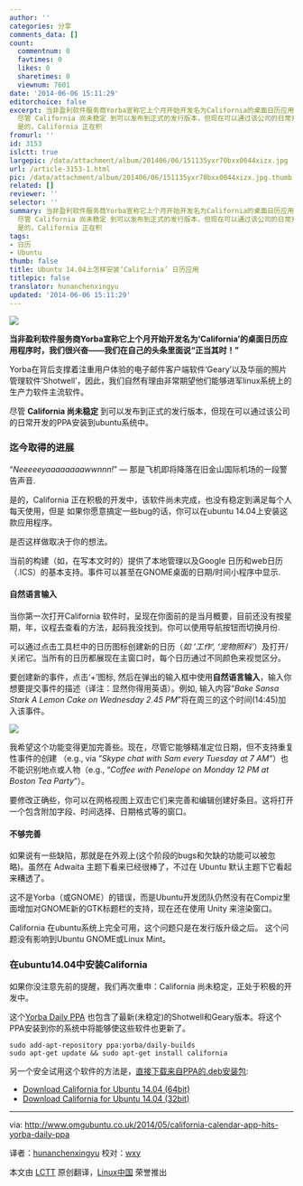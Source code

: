 ```yaml
---
author: ''
categories: 分享
comments_data: []
count:
  commentnum: 0
  favtimes: 0
  likes: 0
  sharetimes: 0
  viewnum: 7601
date: '2014-06-06 15:11:29'
editorchoice: false
excerpt: 当非盈利软件服务商Yorba宣称它上个月开始开发名为California的桌面日历应用程序时，我们很兴奋我们在自己的头条里面说正当其时！ Yorba在背后支撑着注重用户体验的电子邮件客户端软件Geary以及华丽的照片管理软件Shotwell，因此，我们自然有理由非常期望他们能够进军linux系统上的生产力软件主流软件。
  尽管 California 尚未稳定 到可以发布到正式的发行版本，但现在可以通过该公司的日常开发的PPA安装到ubuntu系统中。 迄今取得的进展 Neeeeeyaaaaaaaawwnnn!  那是飞机即将降落在旧金山国际机场的一段警告声音.
  是的，California 正在积
fromurl: ''
id: 3153
islctt: true
largepic: /data/attachment/album/201406/06/151135yxr70bxx0044xizx.jpg
url: /article-3153-1.html
pic: /data/attachment/album/201406/06/151135yxr70bxx0044xizx.jpg.thumb.jpg
related: []
reviewer: ''
selector: ''
summary: 当非盈利软件服务商Yorba宣称它上个月开始开发名为California的桌面日历应用程序时，我们很兴奋我们在自己的头条里面说正当其时！ Yorba在背后支撑着注重用户体验的电子邮件客户端软件Geary以及华丽的照片管理软件Shotwell，因此，我们自然有理由非常期望他们能够进军linux系统上的生产力软件主流软件。
  尽管 California 尚未稳定 到可以发布到正式的发行版本，但现在可以通过该公司的日常开发的PPA安装到ubuntu系统中。 迄今取得的进展 Neeeeeyaaaaaaaawwnnn!  那是飞机即将降落在旧金山国际机场的一段警告声音.
  是的，California 正在积
tags:
- 日历
- Ubuntu
thumb: false
title: Ubuntu 14.04上怎样安装‘California’ 日历应用
titlepic: false
translator: hunanchenxingyu
updated: '2014-06-06 15:11:29'
---
```


![](/data/attachment/album/201406/06/151135yxr70bxx0044xizx.jpg)


**当非盈利软件服务商Yorba宣称它上个月开始开发名为‘California’的桌面日历应用程序时，我们很兴奋——我们在自己的头条里面说“正当其时！”**


Yorba在背后支撑着注重用户体验的电子邮件客户端软件‘Geary’以及华丽的照片管理软件‘Shotwell’，因此，我们自然有理由非常期望他们能够进军linux系统上的生产力软件主流软件。


尽管 **California 尚未稳定** 到可以发布到正式的发行版本，但现在可以通过该公司的日常开发的PPA安装到ubuntu系统中。


### 迄今取得的进展


“*Neeeeeyaaaaaaaawwnnn!*” — 那是飞机即将降落在旧金山国际机场的一段警告声音.


是的，California 正在积极的开发中，该软件尚未完成，也没有稳定到满足每个人每天使用，但是 如果你愿意搞定一些bug的话，你可以在ubuntu 14.04上安装这款应用程序。


是否这样做取决于你的想法。


当前的构建（如，在写本文时的）提供了本地管理以及Google 日历和web日历（.ICS）的基本支持。事件可以甚至在GNOME桌面的日期/时间小程序中显示.


#### 自然语言输入


当你第一次打开California 软件时，呈现在你面前的是当月概要，目前还没有按星期，年，议程去查看的方法，起码我没找到。你可以使用导航按钮而切换月份.


可以通过点击工具栏中的日历图标创建新的日历（*如 ‘工作‘, ‘宠物照料‘*）及打开/关闭它。当所有的日历都展现在主窗口时，每个日历通过不同颜色来视觉区分。


要创建新的事件，点击‘+’图标, 然后在弹出的输入框中使用**自然语言输入**，输入你想要提交事件的描述（译注：显然你得用英语）。例如, 输入内容“*Bake Sansa Stark A Lemon Cake on Wednesday 2.45 PM*”将在周三的这个时间(14:45)加入该事件。


![](/data/attachment/album/201406/06/151136jsvi803ny6i37wrs.png)


我希望这个功能变得更加完善些。现在，尽管它能够精准定位日期，但不支持重复性事件的创建 （e.g., via “*Skype chat with Sam every Tuesday at 7 AM*“）也不能识别地点或人物（e.g., “*Coffee with Penelope on Monday 12 PM at Boston Tea Party*“）。


要修改正确些，你可以在网格视图上双击它们来完善和编辑创建好条目。这将打开一个包含附加字段、时间选择、日期格式等的窗口。


#### 不够完善


如果说有一些缺陷，那就是在外观上(这个阶段的bugs和欠缺的功能可以被忽略)。虽然在 Adwaita 主题下看来已经很棒了，不过在 Ubuntu 默认主题下它看起来糟透了。


这不是Yorba（或GNOME）的错误，而是Ubuntu开发团队仍然没有在Compiz里面增加对GNOME新的GTK标题栏的支持，现在还在使用 Unity 来渲染窗口。


California 在ubuntu系统上完全可用，这个问题只是在发行版升级之后。 这个问题没有影响到Ubuntu GNOME或Linux Mint。


### 在ubuntu14.04中安装California


如果你没注意先前的提醒，我们再次重申：California 尚未稳定，正处于积极的开发中。


这个[Yorba Daily PPA](https://launchpad.net/%7Eyorba/+archive/daily-builds/) 也包含了最新(未稳定)的Shotwell和Geary版本。将这个PPA安装到你的系统中将能够使这些软件也更新了。



```
sudo add-apt-repository ppa:yorba/daily-builds
sudo apt-get update && sudo apt-get install california

```

另一个安全试用这个软件的方法是，[直接下载来自PPA的.deb安装包](https://launchpad.net/%7Eyorba/+archive/daily-builds/+packages):


* [Download California for Ubuntu 14.04 (64bit)](https://launchpad.net/%7Eyorba/+archive/daily-builds/+files/california_0.1.0-0%7E188%7Eubuntu14.04.1_amd64.deb)
* [Download California for Ubuntu 14.04 (32bit)](https://launchpad.net/%7Eyorba/+archive/daily-builds/+files/california_0.1.0-0%7E188%7Eubuntu14.04.1_i386.deb)




---


via: <http://www.omgubuntu.co.uk/2014/05/california-calendar-app-hits-yorba-daily-ppa>


译者：[hunanchenxingyu](https://github.com/hunanchenxingyu) 校对：[wxy](https://github.com/wxy)


本文由 [LCTT](https://github.com/LCTT/TranslateProject) 原创翻译，[Linux中国](http://linux.cn/) 荣誉推出